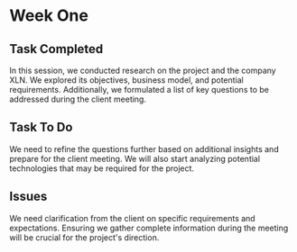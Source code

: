 # Week One

## Task Completed
In this session, we conducted research on the project and the company XLN. We explored its objectives, business model, and potential requirements. Additionally, we formulated a list of key questions to be addressed during the client meeting.

## Task To Do
We need to refine the questions further based on additional insights and prepare for the client meeting. We will also start analyzing potential technologies that may be required for the project.

## Issues
We need clarification from the client on specific requirements and expectations. Ensuring we gather complete information during the meeting will be crucial for the project's direction.

